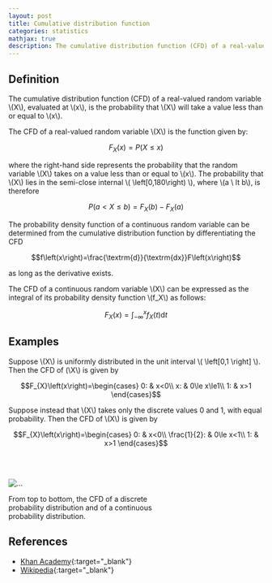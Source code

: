 ```yaml
---
layout: post
title: Cumulative distribution function
categories: statistics
mathjax: true
description: The cumulative distribution function (CFD) of a real-valued random variable X, evaluated at x, is the probability that X will take a value less than or equal to x.
---
```


## Definition

The cumulative distribution function (CFD) of a real-valued random variable \\(X\\), evaluated at \\(x\\), is the probability that \\(X\\) will take a value less than or equal to \\(x\\).

The CFD of a real-valued random variable \\(X\\) is the function given by:

$$ F_{X}\left(x\right)=P\left(X\leq x\right) $$

where the right-hand side represents the probability that the random variable \\(X\\) takes on a value less than or equal to \\(x\\). The probability that \\(X\\) lies in the semi-close internal \\( \left[0,180\right) \\), where \\(a \ lt b\\), is therefore

$$ P\left(a \lt X \le b\right)=F_{X}\left(b\right)-F_{X}\left(a\right) $$

The probability density function of a continuous random variable can be determined from the cumulative distribution function by differentiating the CFD

$$f\left(x\right)=\frac{\textrm{d}}{\textrm{dx}}F\left(x\right)$$

as long as the derivative exists.

The CFD of a continuous random variable \\(X\\) can be expressed as the integral of its probability density function \\(f_X\\) as follows:

$$F_{X}\left(x\right)=\int_{-\infty}^{x}f_{X}\left(t\right)\textrm{d}t$$


## Examples

Suppose \\(X\\) is uniformly distributed in the unit interval \\( \left[0,1 \right] \\). Then the CFD of (\\X\\) is given by

$$F_{X}\left(x\right)=\begin{cases}
0: & x<0\\
x: & 0\le x\le1\\
1: & x>1
\end{cases}$$

Suppose instead that \\(X\\) takes only the discrete values 0 and 1, with equal probability. Then the CFD of \\(X\\) is given by

$$F_{X}\left(x\right)=\begin{cases}
0: & x<0\\
\frac{1}{2}: & 0\le x<1\\
1: & x>1
\end{cases}$$

<br/><br/>
<div class="card center-image" style="max-width: 20rem;">
  <img src="{{site.baseurl}}/assets/images/fig1_CDF.svg" class="card-img-top" alt="...">
  <div class="card-body">
    <p class="card-text">From top to bottom, the CFD of a discrete probability distribution and of a continuous probability distribution.</p>
  </div>
</div>


## References

- [Khan Academy](https://www.youtube.com/c/khanacademy){:target="_blank"}
- [Wikipedia](https://en.wikipedia.org/wiki/Cumulative_distribution_function){:target="_blank"}